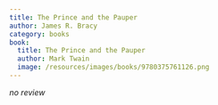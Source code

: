 ```yaml
---
title: The Prince and the Pauper
author: James R. Bracy
category: books
book:
  title: The Prince and the Pauper
  author: Mark Twain
  image: /resources/images/books/9780375761126.png
---
```


*no review*
